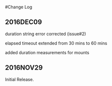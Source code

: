 #Change Log

## 2016DEC09
duration string error corrected (issue#2)

elapsed timeout extended from 30 mins to 60 mins

added duration measurements for mounts


## 2016NOV29
Initial Release.
